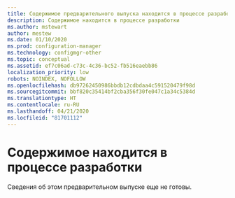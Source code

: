 ```yaml
---
title: Содержимое предварительного выпуска находится в процессе разработки
description: Содержимое находится в процессе разработки
ms.author: mstewart
author: mestew
ms.date: 01/10/2020
ms.prod: configuration-manager
ms.technology: configmgr-other
ms.topic: conceptual
ms.assetid: ef7c06ad-c73c-4c36-bc52-fb516eaebb86
localization_priority: low
robots: NOINDEX, NOFOLLOW
ms.openlocfilehash: db97262450986bbdb12cdbdaa4c591520479f98d
ms.sourcegitcommit: bbf820c35414bf2cba356f30fe047c1a34c5384d
ms.translationtype: HT
ms.contentlocale: ru-RU
ms.lasthandoff: 04/21/2020
ms.locfileid: "81701112"
---
```

# <a name="content-under-construction"></a>Содержимое находится в процессе разработки

Сведения об этом предварительном выпуске еще не готовы.
